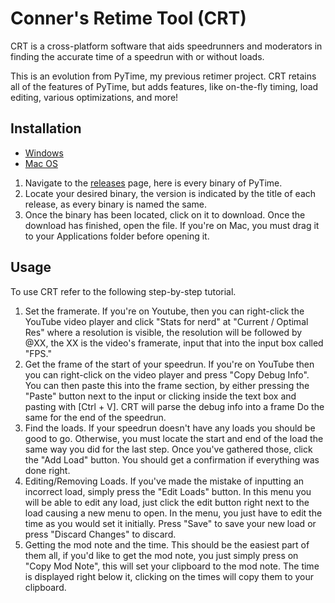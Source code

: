 # Conner's Retime Tool (CRT)

CRT is a cross-platform software that aids speedrunners and moderators in finding the accurate time of a speedrun with or without loads. 

This is an evolution from PyTime, my previous retimer project. CRT retains all of the features of PyTime, but adds features, like on-the-fly timing, load editing, various optimizations, and more!

## Installation

- [Windows](https://github.com/connerglover/Conners-Retime-Tool/releases/latest/crt.exe)
- [Mac OS](https://github.com/connerglover/Conners-Retime-Tool/releases/latest/crt.dmg)

1. Navigate to the [releases](https://github.com/connerglover/Conners-Retime-Tool/releases/) page, here is every binary of PyTime.
2. Locate your desired binary, the version is indicated by the title of each release, as every binary is named the same.
3. Once the binary has been located, click on it to download. Once the download has finished, open the file. If you're on Mac, you must drag it to your Applications folder before opening it.

## Usage

To use CRT refer to the following step-by-step tutorial.

1. Set the framerate. If you're on Youtube, then you can right-click the YouTube video player and click "Stats for nerd" at "Current / Optimal Res" where a resolution is visible, the resolution will be followed by @XX, the XX is the video's framerate, input that into the input box called "FPS."
2. Get the frame of the start of your speedrun. If you're on YouTube then you can right-click on the video player and press "Copy Debug Info". You can then paste this into the frame section, by either pressing the "Paste" button next to the input or clicking inside the text box and pasting with [Ctrl + V]. CRT will parse the debug info into a frame Do the same for the end of the speedrun.
3. Find the loads. If your speedrun doesn't have any loads you should be good to go. Otherwise, you must locate the start and end of the load the same way you did for the last step. Once you've gathered those, click the "Add Load" button. You should get a confirmation if everything was done right.
4. Editing/Removing Loads. If you've made the mistake of inputting an incorrect load, simply press the "Edit Loads" button. In this menu you will be able to edit any load, just click the edit button right next to the load causing a new menu to open. In the menu, you just have to edit the time as you would set it initially. Press "Save" to save your new load or press "Discard Changes" to discard.
5. Getting the mod note and the time. This should be the easiest part of them all, if you'd like to get the mod note, you just simply press on "Copy Mod Note", this will set your clipboard to the mod note. The time is displayed right below it, clicking on the times will copy them to your clipboard.
